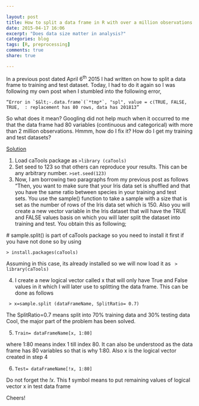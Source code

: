 ```yaml
---

layout: post
title: How to split a data frame in R with over a million observations in above 50 variables?
date: 2015-04-17 16:06
excerpt: "Does data size matter in analysis?"
categories: blog
tags: [R, preprocessing]
comments: true
share: true

---
```

In a previous post dated April 6<sup>th</sup> 2015 I had written on how to split a data frame to training and test dataset. Today, I had to do it again so I was following my own post when I stumbled into the following error,

	“Error in `$&lt;-.data.frame`(`*tmp*`, "spl", value = c(TRUE, FALSE, TRUE,  : replacement has 80 rows, data has 201813”

So what does it mean? Googling did not help much when it occurred to me that the data frame had 80 variables (continuous and categorical) with more than 2 million observations. Hmmm, how do I fix it? How do I get my training and test datasets?

<span style="text-decoration:underline;">Solution</span>
<ol>
	<li>Load caTools package as <code>&gt;library (caTools)</code></li>
	<li>Set seed to 123 so that others can reproduce your results. This can be any arbitrary number. <code>&gt;set.seed(123)</code></li>
	<li>Now, I am borrowing two paragraphs from my previous post as follows “Then, you want to make sure that your Iris data set is shuffled and that you have the same ratio between species in your training and test sets. You use the sample() function to take a sample with a size that is set as the number of rows of the Iris data set which is 150.
Also you will create a new vector variable in the Iris dataset that will have the TRUE and FALSE values basis on which you will later split the dataset into training and test. You obtain this as following;</li>
</ol>
	# sample.split() is part of caTools package so you need to install it first if you have not done so by using 

	> install.packages(caTools)
Assuming in this case, its already installed so we will now load it as <code> > library(caTools)</code>

<ol start="4">
	<li>I create a new logical vector called x that will only have True and False values in it which I will later use to splitting the data frame. This can be done as follows</li>
</ol>
<code> > x=sample.split (dataFrameName, SplitRatio= 0.7)</code>

The SplitRatio=0.7 means split into 70% training data and 30% testing data
Cool, the major part of the problem has been solved.

<ol start="5">
	<li><code>Train= dataFrameName[x, 1:80]</code></li>
</ol>
where 1:80 means index 1 till index 80. It can also be understood as the data frame has 80 variables so that is why 1:80. Also x is the logical vector created in step 4

<ol start="6">
	<li><code>Test= dataFrameName[!x, 1:80]</code></li>
</ol>
Do not forget the <i>!x</i>. This <b>!</b> symbol means to put remaining values of logical vector x in test data frame

Cheers!